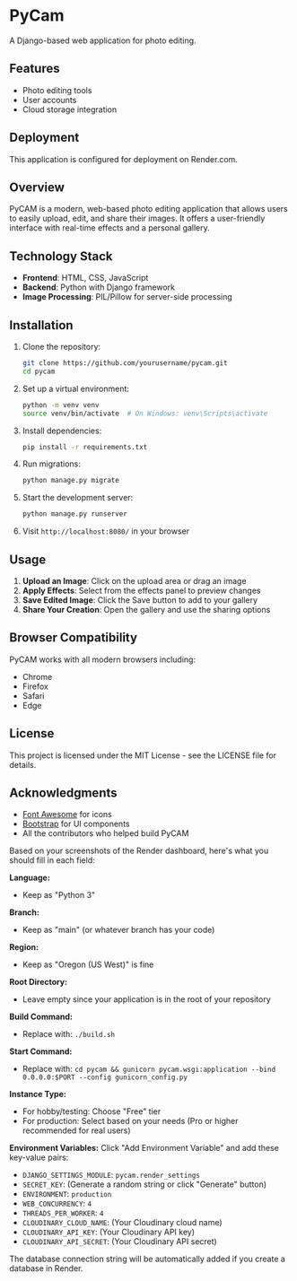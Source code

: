 # PyCam

A Django-based web application for photo editing.

## Features
- Photo editing tools
- User accounts
- Cloud storage integration

## Deployment
This application is configured for deployment on Render.com.

## Overview

PyCAM is a modern, web-based photo editing application that allows users to easily upload, edit, and share their images. It offers a user-friendly interface with real-time effects and a personal gallery.

## Technology Stack

- **Frontend**: HTML, CSS, JavaScript
- **Backend**: Python with Django framework
- **Image Processing**: PIL/Pillow for server-side processing

## Installation

1. Clone the repository:
   ```bash
   git clone https://github.com/yourusername/pycam.git
   cd pycam
   ```

2. Set up a virtual environment:
   ```bash
   python -m venv venv
   source venv/bin/activate  # On Windows: venv\Scripts\activate
   ```

3. Install dependencies:
   ```bash
   pip install -r requirements.txt
   ```

4. Run migrations:
   ```bash
   python manage.py migrate
   ```

5. Start the development server:
   ```bash
   python manage.py runserver
   ```

6. Visit `http://localhost:8080/` in your browser

## Usage

1. **Upload an Image**: Click on the upload area or drag an image
2. **Apply Effects**: Select from the effects panel to preview changes
3. **Save Edited Image**: Click the Save button to add to your gallery
4. **Share Your Creation**: Open the gallery and use the sharing options

## Browser Compatibility

PyCAM works with all modern browsers including:
- Chrome
- Firefox
- Safari
- Edge

## License

This project is licensed under the MIT License - see the LICENSE file for details.

## Acknowledgments

- [Font Awesome](https://fontawesome.com/) for icons
- [Bootstrap](https://getbootstrap.com/) for UI components
- All the contributors who helped build PyCAM

Based on your screenshots of the Render dashboard, here's what you should fill in each field:

**Language:**
- Keep as "Python 3"

**Branch:**
- Keep as "main" (or whatever branch has your code)

**Region:**
- Keep as "Oregon (US West)" is fine

**Root Directory:**
- Leave empty since your application is in the root of your repository

**Build Command:**
- Replace with: `./build.sh`

**Start Command:**
- Replace with: `cd pycam && gunicorn pycam.wsgi:application --bind 0.0.0.0:$PORT --config gunicorn_config.py`

**Instance Type:**
- For hobby/testing: Choose "Free" tier
- For production: Select based on your needs (Pro or higher recommended for real users)

**Environment Variables:**
Click "Add Environment Variable" and add these key-value pairs:
- `DJANGO_SETTINGS_MODULE`: `pycam.render_settings`
- `SECRET_KEY`: (Generate a random string or click "Generate" button)
- `ENVIRONMENT`: `production`
- `WEB_CONCURRENCY`: `4`
- `THREADS_PER_WORKER`: `4`
- `CLOUDINARY_CLOUD_NAME`: (Your Cloudinary cloud name)
- `CLOUDINARY_API_KEY`: (Your Cloudinary API key)
- `CLOUDINARY_API_SECRET`: (Your Cloudinary API secret)

The database connection string will be automatically added if you create a database in Render.
